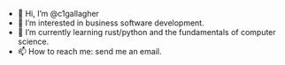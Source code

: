 - 👋 Hi, I’m @c1gallagher
- 👀 I’m interested in business software development.
- 🌱 I’m currently learning rust/python and the fundamentals of computer science.
- 📫 How to reach me: send me an email.


